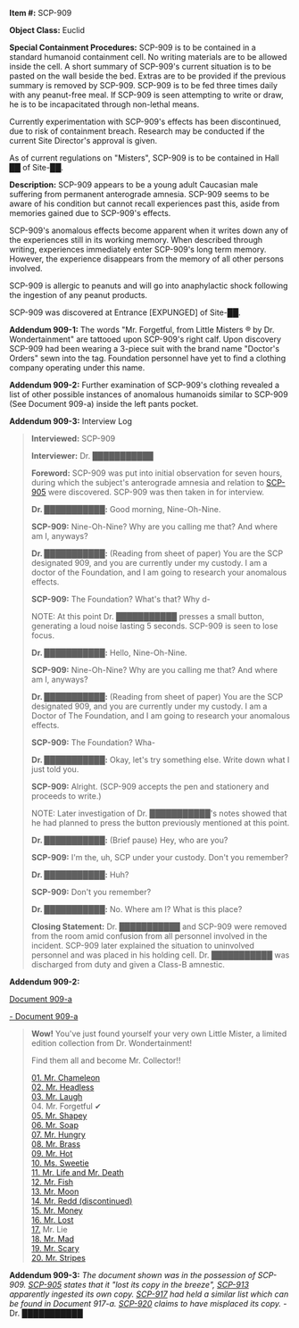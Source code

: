 **Item #:** SCP-909

**Object Class:** Euclid

**Special Containment Procedures:** SCP-909 is to be contained in a standard humanoid containment cell. No writing materials are to be allowed inside the cell. A short summary of SCP-909's current situation is to be pasted on the wall beside the bed. Extras are to be provided if the previous summary is removed by SCP-909. SCP-909 is to be fed three times daily with any peanut-free meal. If SCP-909 is seen attempting to write or draw, he is to be incapacitated through non-lethal means.

Currently experimentation with SCP-909's effects has been discontinued, due to risk of containment breach. Research may be conducted if the current Site Director's approval is given.

As of current regulations on "Misters", SCP-909 is to be contained in Hall ██ of Site-██.

**Description:** SCP-909 appears to be a young adult Caucasian male suffering from permanent anterograde amnesia. SCP-909 seems to be aware of his condition but cannot recall experiences past this, aside from memories gained due to SCP-909's effects.

SCP-909's anomalous effects become apparent when it writes down any of the experiences still in its working memory. When described through writing, experiences immediately enter SCP-909's long term memory. However, the experience disappears from the memory of all other persons involved.

SCP-909 is allergic to peanuts and will go into anaphylactic shock following the ingestion of any peanut products.

SCP-909 was discovered at Entrance \[EXPUNGED\] of Site-██.

**Addendum 909-1:** The words "Mr. Forgetful, from Little Misters ® by Dr. Wondertainment" are tattooed upon SCP-909's right calf. Upon discovery SCP-909 had been wearing a 3-piece suit with the brand name "Doctor's Orders" sewn into the tag. Foundation personnel have yet to find a clothing company operating under this name.

**Addendum 909-2:** Further examination of SCP-909's clothing revealed a list of other possible instances of anomalous humanoids similar to SCP-909 (See Document 909-a) inside the left pants pocket.

**Addendum 909-3:** Interview Log

> **Interviewed:** SCP-909
> 
> **Interviewer:** Dr. ███████████
> 
> **Foreword:** SCP-909 was put into initial observation for seven hours, during which the subject's anterograde amnesia and relation to [SCP-905](/scp-905) were discovered. SCP-909 was then taken in for interview.
> 
> **<Begin Log>**
> 
> **Dr. ███████████:** Good morning, Nine-Oh-Nine.
> 
> **SCP-909:** Nine-Oh-Nine? Why are you calling me that? And where am I, anyways?
> 
> **Dr. ███████████:** (Reading from sheet of paper) You are the SCP designated 909, and you are currently under my custody. I am a doctor of the Foundation, and I am going to research your anomalous effects.
> 
> **SCP-909:** The Foundation? What's that? Why d-
> 
> NOTE: At this point Dr. ███████████ presses a small button, generating a loud noise lasting 5 seconds. SCP-909 is seen to lose focus.
> 
> **Dr. ███████████:** Hello, Nine-Oh-Nine.
> 
> **SCP-909:** Nine-Oh-Nine? Why are you calling me that? And where am I, anyways?
> 
> **Dr. ███████████:** (Reading from sheet of paper) You are the SCP designated 909, and you are currently under my custody. I am a Doctor of The Foundation, and I am going to research your anomalous effects.
> 
> **SCP-909:** The Foundation? Wha-
> 
> **Dr. ███████████:** Okay, let's try something else. Write down what I just told you.
> 
> **SCP-909:** Alright. (SCP-909 accepts the pen and stationery and proceeds to write.)
> 
> NOTE: Later investigation of Dr. ███████████'s notes showed that he had planned to press the button previously mentioned at this point.  
>   
> **Dr. ███████████:** (Brief pause) Hey, who are you?
> 
> **SCP-909:** I'm the, uh, SCP under your custody. Don't you remember?
> 
> **Dr. ███████████:** Huh?
> 
> **SCP-909:** Don't you remember?
> 
> **Dr. ███████████:** No. Where am I? What is this place?
> 
> **<End Log>**
> 
> **Closing Statement:** Dr. ███████████ and SCP-909 were removed from the room amid confusion from all personnel involved in the incident. SCP-909 later explained the situation to uninvolved personnel and was placed in his holding cell. Dr. ███████████ was discharged from duty and given a Class-B amnestic.

**Addendum 909-2:**

[Document 909-a](javascript:;)

[\- Document 909-a](javascript:;)

> **Wow!** You've just found yourself your very own Little Mister, a limited edition collection from Dr. Wondertainment!
> 
> Find them all and become Mr. Collector!!
> 
> [01\. Mr. Chameleon](/scp-905)  
> [02\. Mr. Headless](/scp-2287)  
> [03\. Mr. Laugh](/scp-1799)  
> 04\. Mr. Forgetful ✔  
> [05\. Mr. Shapey](/scp-3537)  
> [06\. Mr. Soap](/scp-1908)  
> [07\. Mr. Hungry](/scp-913)  
> [08\. Mr. Brass](/scp-629)  
> [09\. Mr. Hot](/scp-644)  
> [10\. Ms. Sweetie](/scp-2396)  
> [11\. Mr. Life and Mr. Death](/scp-1007)  
> [12\. Mr. Fish](/scp-527)  
> [13\. Mr. Moon](/scp-917)  
> [14\. Mr. Redd (discontinued)](/scp-redd)  
> [15\. Mr. Money](/scp-2855)  
> [16\. Mr. Lost](/scp-920)  
> [17.](/scp-2284) Mr. Lie  
> [18\. Mr. Mad](/scp-2428)  
> [19\. Mr. Scary](/scp-2933)  
> [20\. Mr. Stripes](/scp-2148)

**Addendum 909-3:** _The document shown was in the possession of SCP-909. [SCP-905](/scp-905) states that it "lost its copy in the breeze", [SCP-913](/scp-913) apparently ingested its own copy. [SCP-917](/scp-917) had held a similar list which can be found in Document 917-a. [SCP-920](/scp-920) claims to have misplaced its copy._ - Dr. ███████████